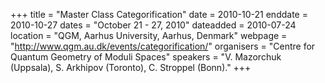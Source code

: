 +++
title = "Master Class Categorification"
date = 2010-10-21
enddate = 2010-10-27
dates = "October 21 - 27, 2010"
dateadded = 2010-07-24
location = "QGM, Aarhus University, Aarhus, Denmark"
webpage = "http://www.qgm.au.dk/events/categorification/"
organisers = "Centre for Quantum Geometry of Moduli Spaces"
speakers = "V. Mazorchuk (Uppsala), S. Arkhipov (Toronto), C. Stroppel (Bonn)."
+++
